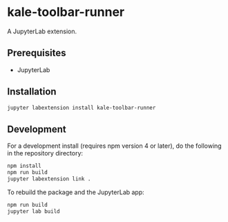 # kale-toolbar-runner

A JupyterLab extension.


## Prerequisites

* JupyterLab

## Installation

```bash
jupyter labextension install kale-toolbar-runner
```

## Development

For a development install (requires npm version 4 or later), do the following in the repository directory:

```bash
npm install
npm run build
jupyter labextension link .
```

To rebuild the package and the JupyterLab app:

```bash
npm run build
jupyter lab build
```

